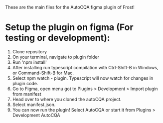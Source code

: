 These are the main files for the AutoCQA figma plugin of Frost!

# Setup the plugin on figma (For testing or development):

1. Clone repository
2. On your terminal, navigate to plugin folder
3. Run 'npm install'
4. After installing run typescript compilation with Ctrl-Shift-B in Windows, or Command-Shift-B for Mac.
5. Select npm watch - plugin. Typescript will now watch for changes in plugin code.
6. Go to Figma, open menu got to Plugins > Development > Import plugin from manifest
7. Head over to where you cloned the autoCQA project.
8. Select manifest.json.
9. You can now run the plugin! Select AutoCQA or start it from Plugins > Development AutoCQA
